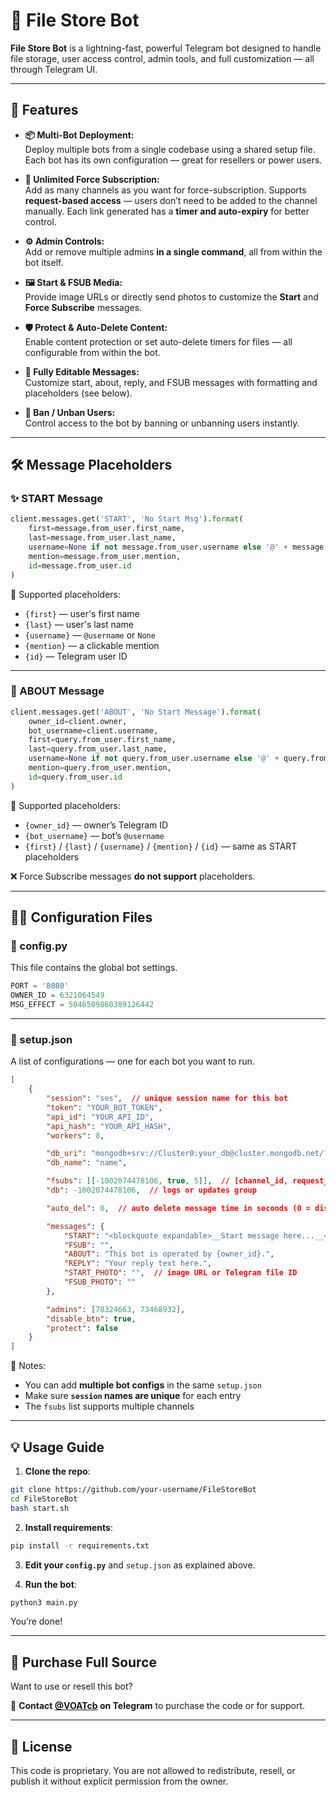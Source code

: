# 📁 File Store Bot

**File Store Bot** is a lightning-fast, powerful Telegram bot designed to handle file storage, user access control, admin tools, and full customization — all through Telegram UI.

---

## 🚀 Features

- **📦 Multi-Bot Deployment:**  
  Deploy multiple bots from a single codebase using a shared setup file. Each bot has its own configuration — great for resellers or power users.

- **📨 Unlimited Force Subscription:**  
  Add as many channels as you want for force-subscription. Supports **request-based access** — users don’t need to be added to the channel manually. Each link generated has a **timer and auto-expiry** for better control.

- **⚙️ Admin Controls:**  
  Add or remove multiple admins **in a single command**, all from within the bot itself.

- **🖼️ Start & FSUB Media:**  
  Provide image URLs or directly send photos to customize the **Start** and **Force Subscribe** messages.

- **🛡️ Protect & Auto-Delete Content:**  
  Enable content protection or set auto-delete timers for files — all configurable from within the bot.

- **💬 Fully Editable Messages:**  
  Customize start, about, reply, and FSUB messages with formatting and placeholders (see below).

- **🚫 Ban / Unban Users:**  
  Control access to the bot by banning or unbanning users instantly.

---

## 🛠️ Message Placeholders

### ✨ START Message

```python
client.messages.get('START', 'No Start Msg').format(
    first=message.from_user.first_name,
    last=message.from_user.last_name,
    username=None if not message.from_user.username else '@' + message.from_user.username,
    mention=message.from_user.mention,
    id=message.from_user.id
)
```

📌 Supported placeholders:
- `{first}` — user's first name  
- `{last}` — user's last name  
- `{username}` — `@username` or `None`  
- `{mention}` — a clickable mention  
- `{id}` — Telegram user ID  

---

### 🧾 ABOUT Message

```python
client.messages.get('ABOUT', 'No Start Message').format(
    owner_id=client.owner,
    bot_username=client.username,
    first=query.from_user.first_name,
    last=query.from_user.last_name,
    username=None if not query.from_user.username else '@' + query.from_user.username,
    mention=query.from_user.mention,
    id=query.from_user.id
)
```

📌 Supported placeholders:
- `{owner_id}` — owner’s Telegram ID  
- `{bot_username}` — bot’s `@username`  
- `{first}` / `{last}` / `{username}` / `{mention}` / `{id}` — same as START placeholders  

❌ Force Subscribe messages **do not support** placeholders.

---

## 🧑‍💻 Configuration Files

### 📄 config.py

This file contains the global bot settings.

```python
PORT = '8080'
OWNER_ID = 6321064549
MSG_EFFECT = 5046509860389126442
```

---

### 📁 setup.json

A list of configurations — one for each bot you want to run.

```json
[
    {
        "session": "ses",  // unique session name for this bot
        "token": "YOUR_BOT_TOKEN",
        "api_id": "YOUR_API_ID",
        "api_hash": "YOUR_API_HASH",
        "workers": 8,

        "db_uri": "mongodb+srv://Cluster0:your_db@cluster.mongodb.net/?retryWrites=true&w=majority",
        "db_name": "name",

        "fsubs": [[-1002074478106, true, 5]],  // [channel_id, request_enabled, link_expiry_in_minutes]
        "db": -1002074478106,  // logs or updates group

        "auto_del": 0,  // auto delete message time in seconds (0 = disabled)

        "messages": {
            "START": "<blockquote expandable>__Start message here...__</blockquote>",
            "FSUB": "",
            "ABOUT": "This bot is operated by {owner_id}.",
            "REPLY": "Your reply text here.",
            "START_PHOTO": "",  // image URL or Telegram file ID
            "FSUB_PHOTO": ""
        },

        "admins": [78324663, 73468932],
        "disable_btn": true,
        "protect": false
    }
]
```

📝 Notes:
- You can add **multiple bot configs** in the same `setup.json`
- Make sure **`session` names are unique** for each entry
- The `fsubs` list supports multiple channels

---

## 💡 Usage Guide

1. **Clone the repo**:

```bash
git clone https://github.com/your-username/FileStoreBot
cd FileStoreBot
bash start.sh
```

2. **Install requirements**:

```bash
pip install -r requirements.txt
```

3. **Edit your `config.py`** and `setup.json` as explained above.

4. **Run the bot**:

```bash
python3 main.py
```

You’re done!

---

## 🛒 Purchase Full Source

Want to use or resell this bot?

📩 **Contact [@VOATcb](https://t.me/VOATcb) on Telegram** to purchase the code or for support.

---

## 📜 License

This code is proprietary. You are not allowed to redistribute, resell, or publish it without explicit permission from the owner.

